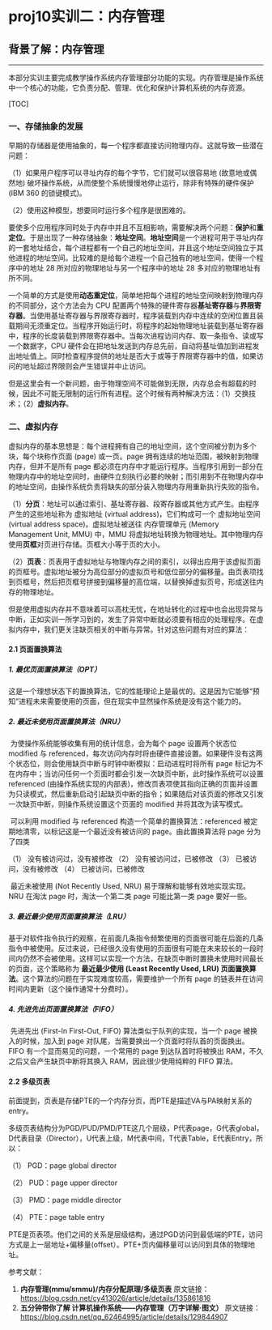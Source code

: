 # proj10实训二：内存管理

## 背景了解：内存管理

------

​	本部分实训主要完成教学操作系统内存管理部分功能的实现。内存管理是操作系统中一个核心的功能，它负责分配、管理、优化和保护计算机系统的内存资源。

[TOC]

### 一、存储抽象的发展

​	早期的存储器是使用抽象的，每一个程序都直接访问物理内存。这就导致一些潜在问题：

（1）如果用户程序可以寻址内存的每个字节，它们就可以很容易地 (故意地或偶然地) 破坏操作系统，从而使整个系统慢慢地停止运行，除非有特殊的硬件保护 (IBM 360 的锁键模式)。

（2）使用这种模型，想要同时运行多个程序是很困难的。

​	要使多个应用程序同时处于内存中并且不互相影响，需要解决两个问题：**保护**和**重定位**。于是出现了一种存储抽象：**地址空间**。**地址空间**是一个进程可用于寻址内存的一套地址结合，每个进程都有一个自己的地址空间，并且这个地址空间独立于其他进程的地址空间。比较难的是给每个进程一个自己独有的地址空间，使得一个程序中的地址 28 所对应的物理地址与另一个程序中的地址 28 多对应的物理地址有所不同。

​	一个简单的方式是使用**动态重定位**，简单地把每个进程的地址空间映射到物理内存的不同部分，这个方法会为 CPU 配置两个特殊的硬件寄存器**基址寄存器**与**界限寄存器**。当使用基址寄存器与界限寄存器时，程序装载到内存中连续的空闲位置且装载期间无须重定位。当程序开始运行时，将程序的起始物理地址装载到基址寄存器中，程序的长度装载到界限寄存器中。当每次进程访问内存、取一条指令、读或写一个数据字，CPU 硬件会在把地址发送到内存总先前，自动将基址值加到进程发出地址值上。同时检查程序提供的地址是否大于或等于界限寄存器中的值，如果访问的地址超过界限则会产生错误并中止访问。

​	但是这里会有一个新问题，由于物理空间不可能做到无限，内存总会有超载的时候，因此不可能无限制的运行所有进程。这个时候有两种解决方法：（1）交换技术；（2）**虚拟内存**。

### 二、虚拟内存

​	虚拟内存的基本思想是：每个进程拥有自己的地址空间，这个空间被分割为多个块，每个块称作页面 (page) 或一页。page 拥有连续的地址范围，被映射到物理内存，但并不是所有 page 都必须在内存中才能运行程序。当程序引用到一部分在物理内存中的地址空间时，由硬件立刻执行必要的映射；而引用到不在物理内存中的地址空间，由操作系统负责将缺失的部分装入物理内存用重新执行失败的指令。

（1）**分页**：地址可以通过索引、基址寄存器、段寄存器或其他方式产生。由程序产生的这些地址称为 虚拟地址 (virtual address)，它们构成可一个 虚拟地址空间 (virtual address space)。虚拟地址被送往 内存管理单元 (Memory Management Unit, MMU) 中，MMU 将虚拟地址转换为物理地址。其中物理内存使用**页框**对页进行存储。页框大小等于页的大小。

（2）**页表**：页表用于虚拟地址与物理内存之间的索引，以得出应用于该虚拟页面的页框号。虚拟地址被分为高位部分的虚拟页号和低位部分的偏移量。由页表项找到页框号，然后把页框号拼接到偏移量的高位端，以替换掉虚拟页号，形成送往内存的物理地址。

​	但是使用虚拟内存并不意味着可以高枕无忧，在地址转化的过程中也会出现异常与中断，正如实训一所学习到的，发生了异常中断就必须要有相应的处理程序。在虚拟内存中，我们更关注缺页相关的中断与异常。针对这些问题有对应的算法：

#### 2.1 页面置换算法

##### 1. 最优页面置换算法（OPT）

​	这是一个理想状态下的置换算法，它的性能理论上是最优的。这是因为它能够“预知”进程未来需要使用的页面，但在现实中显然操作系统是没有这个能力的。

##### 2. 最近未使用页面置换算法（NRU）

​	为使操作系统能够收集有用的统计信息，会为每个 page 设置两个状态位 modified 与 referenced，每次访问内存时将由硬件直接设置。如果硬件没有这两个状态位，则会使用缺页中断与时钟中断模拟：启动进程时将所有 page 标记为不在内存中；当访问任何一个页面时都会引发一次缺页中断，此时操作系统可以设置 referenced (由操作系统实现的内部表)，修改页表项使其指向正确的页面并设置为只读模式，然后重新启动引起缺页中断的指令；如果随后对该页面的修改又引发一次缺页中断，则操作系统设置这个页面的 modified 并将其改为读写模式。

​	可以利用 modified 与 referenced 构造一个简单的置换算法：referenced 被定期地清零，以标记这是一个最近没有被访问的 page。由此置换算法将 page 分为了四类

（1） 没有被访问过，没有被修改
（2） 没有被访问过，已被修改
（3） 已被访问，没有被修改
（4） 已被访问，已被修改

​	最近未被使用 (Not Recently Used, NRU) 易于理解和能够有效地实现实现。NRU 在淘汰 page 时，淘汰一个第二类 page 可能比第一类 page 要好一些。

##### 3. 最近最少使用页面置换算法（LRU）

​	基于对软件指令执行的观察，在前面几条指令频繁使用的页面很可能在后面的几条指令中被使用。反过来说，已经很久没有使用的页面很有可能在未来较长的一段时间内仍然不会被使用。这样可以实现一个方法，在缺页中断时置换未使用时间最长的页面，这个策略称为 **最近最少使用 (Least Recently Used, LRU) 页面置换算法**。这个算法的问题在于实现难度较高，需要维护一个所有 page 的链表并在访问时间内更新（这个操作通常十分费时）。

##### 4. 先进先出页面置换算法（FIFO）

​	先进先出 (First-In First-Out, FIFO) 算法类似于队列的实现，当一个 page 被换入的时候，加入到 page 对队尾，当需要换出一个页面时将队首的页面换出。FIFO 有一个显而易见的问题，一个常用的 page 到达队首时将被换出 RAM，不久之后又会产生缺页中断将其换入 RAM，因此很少使用纯粹的 FIFO 算法。

#### 2.2 多级页表

​	前面提到，页表是存储PTE的一个内存分页，而PTE是描述VA与PA映射关系的entry。

​	多级页表结构分为PGD/PUD/PMD/PTE这几个层级，P代表page，G代表global，D代表目录（Director），U代表上级，M代表中间，T代表Table，E代表Entry，所以：

（1） PGD：page global director

（2） PUD：page upper director

（3） PMD：page middle director

（4） PTE：page table entry

​	PTE是页表项。他们之间的关系是层级结构，通过PGD访问到最低端的PTE，访问方式是上一层地址+偏移量(offset）。PTE+页内偏移量可以访问到具体的物理地址。





参考文献：

1. **内存管理(mmu/smmu)/内存分配原理/多级页表** 原文链接：https://blog.csdn.net/cy413026/article/details/135861816
2. **五分钟带你了解 计算机操作系统——内存管理（万字详解·图文）** 原文链接：https://blog.csdn.net/qq_62464995/article/details/129844907
